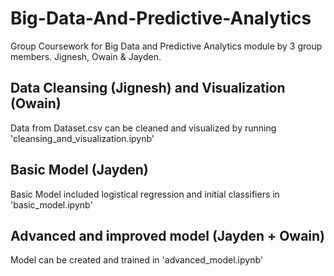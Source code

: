 # Big-Data-And-Predictive-Analytics
Group Coursework for Big Data and Predictive Analytics module by 3 group members. Jignesh, Owain & Jayden. 

## Data Cleansing (Jignesh) and Visualization (Owain)
Data from Dataset.csv can be cleaned and visualized by running 'cleansing_and_visualization.ipynb'

## Basic Model (Jayden)
Basic Model included logistical regression and initial classifiers in 'basic_model.ipynb'

## Advanced and improved model (Jayden + Owain)
Model can be created and trained in 'advanced_model.ipynb'

